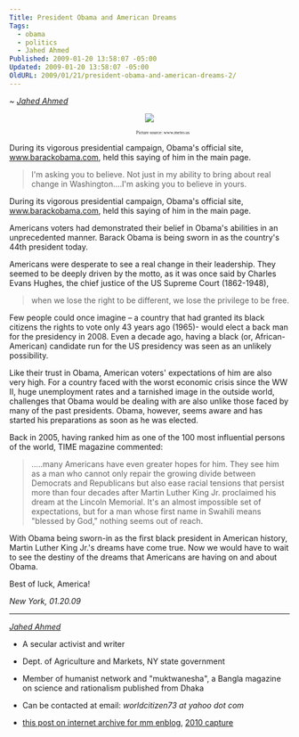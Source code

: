 ```yaml
---
Title: President Obama and American Dreams
Tags:
  - obama
  - politics
  - Jahed Ahmed
Published: 2009-01-20 13:58:07 -05:00
Updated: 2009-01-20 13:58:07 -05:00
OldURL: 2009/01/21/president-obama-and-american-dreams-2/
---
```


~ [*Jahed Ahmed*](https://gold.mukto-mona.com/Articles/jahed/index.html)

<p align="center" style="text-indent: 0.5in; text-align: center" class="MsoNormal"><img src="https://www.gerrymay.com/wp-content/uploads/2008/08/obamanddrkingblack.jpg" /></p>
<p align="center" style="text-indent: 0.5in; text-align: center" class="MsoNormal"><span style="font-size: 6pt; font-family: Verdana">Picture source: www.metro.us</span></p>

During its vigorous presidential campaign, Obama's official site, www.barackobama.com, held this saying of him in the main page.

> I'm asking you to believe. Not just in my ability to bring about real change in Washington….I'm asking you to believe in yours.

 During its vigorous presidential campaign, Obama's official site, <a href="https://www.barackobama.com/" style="color: blue; text-decoration: underline; text-underline: single">www.barackobama.com</a>, held this saying of him in the main page. </font></span></p>

Americans voters had demonstrated their belief in Obama's abilities in an unprecedented manner. Barack Obama is being sworn in as the country's 44th president today.

Americans were desperate to see a real change in their leadership. They seemed to be deeply driven by the motto, as it was once said by Charles Evans Hughes, the chief justice of the US Supreme Court (1862-1948),
> when we lose the right to be different, we lose the privilege to be free.

Few people could once imagine – a country that had granted its black citizens the rights to vote only 43 years ago (1965)- would elect a back man for the presidency in 2008. Even a decade ago, having a black (or, African-American) candidate run for the US presidency was seen as an unlikely possibility.

Like their trust in Obama, American voters' expectations of him are also very high. For a country faced with the worst economic crisis since the WW II, huge unemployment rates and a tarnished image in the outside world, challenges that Obama would be dealing with are also unlike those faced by many of the past presidents. Obama, however, seems aware and has started his preparations as soon as he was elected.

Back in 2005, having ranked him as one of the 100 most influential persons of the world, TIME magazine commented:

> .....many Americans have even greater hopes for him. They see him as a man who cannot only repair the growing divide between Democrats and Republicans but also ease racial tensions that persist more than four decades after Martin Luther King Jr. proclaimed his dream at the Lincoln Memorial. It's an almost impossible set of expectations, but for a man whose first name in Swahili means "blessed by God," nothing seems out of reach. 

With Obama being sworn-in as the first black president in American history, Martin Luther King Jr.'s dreams have come true. Now we would have to wait to see the destiny of the dreams that Americans are having on and about Obama. 

Best of luck, America! 

*New York, 01.20.09*


----
*[Jahed Ahmed](https://gold.mukto-mona.com/Articles/jahed/index.html)*
- A secular activist and writer
- Dept. of Agriculture and Markets, NY state government
- Member of humanist network and "muktwanesha", a Bangla magazine on science and rationalism published from Dhaka
- Can be contacted at email: *worldcitizen73 at yahoo dot com* 


- [this post on internet archive for mm enblog](https://web.archive.org/web/20191029075506/http://enblog.mukto-mona.com/2009/01/21/president-obama-and-american-dreams-2), [2010 capture](https://web.archive.org/web/20100103200333/mukto-mona.com/wordpress/?p=86)
